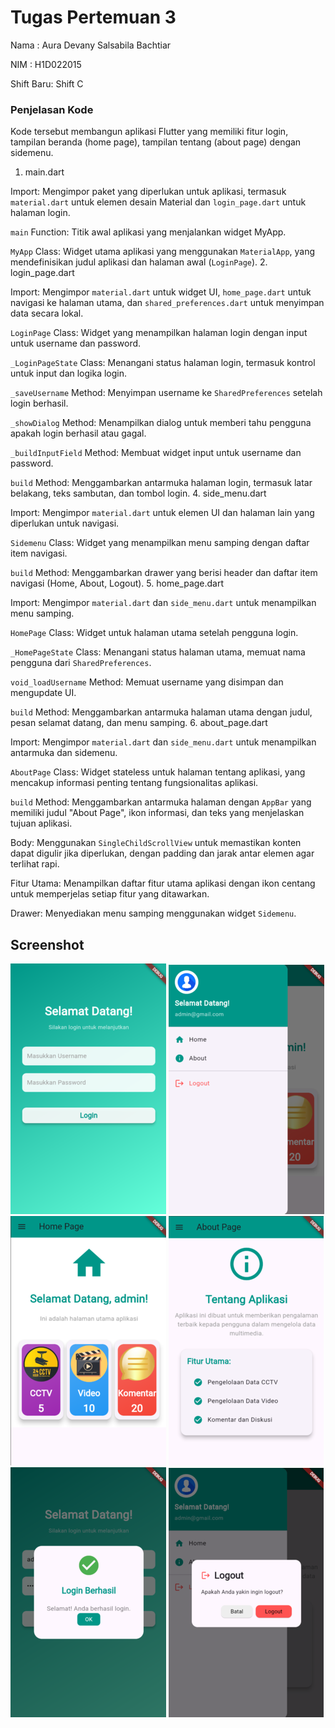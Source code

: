 # Tugas Pertemuan 3

Nama : Aura Devany Salsabila Bachtiar

NIM : H1D022015

Shift Baru: Shift C

### Penjelasan Kode
Kode tersebut membangun aplikasi Flutter yang memiliki fitur login, tampilan beranda (home page), tampilan tentang (about page) dengan sidemenu.
1. main.dart

Import: Mengimpor paket yang diperlukan untuk aplikasi, termasuk `material.dart` untuk elemen desain Material dan `login_page.dart` untuk halaman login.

`main` Function: Titik awal aplikasi yang menjalankan widget MyApp.

`MyApp` Class: Widget utama aplikasi yang menggunakan `MaterialApp`, yang mendefinisikan judul aplikasi dan halaman awal (`LoginPage`).
2. login_page.dart

Import: Mengimpor  `material.dart` untuk widget UI, `home_page.dart` untuk navigasi ke halaman utama, dan `shared_preferences.dart` untuk menyimpan data secara lokal.

`LoginPage` Class: Widget yang menampilkan halaman login dengan input untuk username dan password.

`_LoginPageState` Class: Menangani status halaman login, termasuk kontrol untuk input dan logika login.

`_saveUsername` Method: Menyimpan username ke `SharedPreferences` setelah login berhasil.

`_showDialog` Method: Menampilkan dialog untuk memberi tahu pengguna apakah login berhasil atau gagal.

`_buildInputField` Method: Membuat widget input untuk username dan password.

`build` Method: Menggambarkan antarmuka halaman login, termasuk latar belakang, teks sambutan, dan tombol login.
4. side_menu.dart

Import: Mengimpor `material.dart` untuk elemen UI dan halaman lain yang diperlukan untuk navigasi.

`Sidemenu` Class: Widget yang menampilkan menu samping dengan daftar item navigasi.

`build` Method: Menggambarkan drawer yang berisi header dan daftar item navigasi (Home, About, Logout).
5. home_page.dart

Import: Mengimpor `material.dart` dan `side_menu.dart` untuk menampilkan menu samping.

`HomePage` Class: Widget untuk halaman utama setelah pengguna login.

`_HomePageState` Class: Menangani status halaman utama, memuat nama pengguna dari `SharedPreferences`.

`void_loadUsername` Method: Memuat username yang disimpan dan mengupdate UI.

`build` Method: Menggambarkan antarmuka halaman utama dengan judul, pesan selamat datang, dan menu samping.
6. about_page.dart

Import: Mengimpor `material.dart` dan `side_menu.dart` untuk menampilkan antarmuka dan sidemenu.

`AboutPage` Class: Widget stateless untuk halaman tentang aplikasi, yang mencakup informasi penting tentang fungsionalitas aplikasi.

`build` Method: Menggambarkan antarmuka halaman dengan `AppBar` yang memiliki judul "About Page", ikon informasi, dan teks yang menjelaskan tujuan aplikasi.

Body: Menggunakan `SingleChildScrollView` untuk memastikan konten dapat digulir jika diperlukan, dengan padding dan jarak antar elemen agar terlihat rapi.

Fitur Utama: Menampilkan daftar fitur utama aplikasi dengan ikon centang untuk memperjelas setiap fitur yang ditawarkan.

Drawer: Menyediakan menu samping menggunakan widget `Sidemenu`.

## Screenshot
![Lampiran Login](login_page.png)
![Lampiran Sidemenu](side_menu.png)
![Lampiran Home](home_page.png)
![Lampiran About](about_page.png)
![Lampiran PopUp Login](popup_login.png)
![Lampiran PopUp Logout](popup_logout.png)
